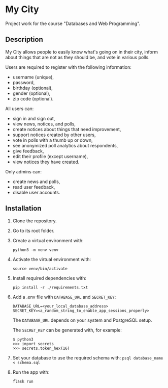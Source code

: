 # My City

Project work for the course "Databases and Web Programming".

## Description

My City allows people to easily know what's going on in their city, inform about things that are not as they should be, and vote in various polls.

Users are required to register with the following information:
- username (unique),
- password,
- birthday (optional),
- gender (optional),
- zip code (optional).

All users can:
- sign in and sign out,
- view news, notices, and polls,
- create notices about things that need improvement,
- support notices created by other users,
- vote in polls with a thumb up or down,
- see anonymized poll analytics about respondents,
- give feedback,
- edit their profile (except username),
- view notices they have created.

Only admins can:
- create news and polls,
- read user feedback,
- disable user accounts.

## Installation

1. Clone the repository.

2. Go to its root folder.

3. Create a virtual environment with:

    `python3 -m venv venv`

4. Activate the virtual environment with:

    `source venv/bin/activate`

5. Install required dependencies with:

    `pip install -r ./requirements.txt`

6. Add a .env file with `DATABASE_URL` and `SECRET_KEY`:

    ```
    DATABASE_URL=<your_local_database_address>
    SECRET_KEY=<a_random_string_to_enable_app_sessions_properly>
    ```

    The `DATABASE_URL` depends on your system and PostgreSQL setup.

    The `SECRET_KEY` can be generated with, for example:

    ```
    $ python3
    >>> import secrets
    >>> secrets.token_hex(16)
    ```

7. Set your database to use the required schema with: 
    `psql database_name < schema.sql`

8. Run the app with:

    `flask run`
